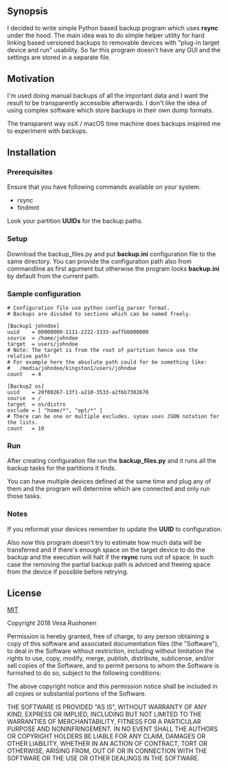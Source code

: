 ## Synopsis

I decided to write simple Python based backup program which uses **rsync** under the hood. The main idea was to do simple helper utility for hard linking based versioned backups to removable devices with "plug-in target device and run" usability. So far this program doesn't have any GUI and the settings are stored in a separate file.

## Motivation

I'm used doing manual backups of all the important data and I want the result to be transparently accessible afterwards. I don't like the idea of using complex software which store backups in their own dump formats.

The transparent way osX / macOS time machine does backups inspired me to experiment with backups.

## Installation

### Prerequisites

Ensure that you have following commands available on your system.

- rsync
- findmnt

Look your partition **UUIDs** for the backup paths.

### Setup

Download the backup_files.py and put **backup.ini** configuration file to the same directory. You can provide the configuration path also from commandline as first agument but otherwise the program looks **backup.ini** by default from the current path.

### Sample configuration

~~~~
# Configuration file use python config parser format.
# Backups are divided to sections which can be named freely.

[Backup1 johndoe]
uuid    = 00000000-1111-2222-3333-aaffbb000000
source  = /home/johndoe
target	= users/johndoe
# Note: The target is from the root of partition hence use the relative path!
# For example here the absolute path could for be something like:
#   /media/johndoe/kingston1/users/johndoe
count 	= 4

[Backup2 os]
uuid    = 20f00267-13f1-a210-3533-a2f6b7302670
source  = /
target  = os/distro
exclude = [ "home/*", "opt/*" ]
# There can be one or multiple excludes. synax uses JSON notation for the lists.
count   = 10
~~~~

### Run

After creating configuration file run the **backup_files.py** and it runs all the backup tasks for the partitions it finds.

You can have multiple devices defined at the same time and plug any of them and the program will determine which are connected and only run those tasks.

### Notes

If you reformat your devices remember to update the **UUID** to configuration.

Also now this program doesn't try to estimate how much data will be transferred and if there's enough space on the target device to do the backup and the execution will halt if the **rsync** runs out of space. In such case the removing the partial backup path is adviced and freeing space from the device if possible before retrying.

## License

[MIT](https://opensource.org/licenses/MIT)

Copyright 2018 Vesa Ruohonen

Permission is hereby granted, free of charge, to any person obtaining a copy of this software and associated documentation files (the "Software"), to deal in the Software without restriction, including without limitation the rights to use, copy, modify, merge, publish, distribute, sublicense, and/or sell copies of the Software, and to permit persons to whom the Software is furnished to do so, subject to the following conditions:

The above copyright notice and this permission notice shall be included in all copies or substantial portions of the Software.

THE SOFTWARE IS PROVIDED "AS IS", WITHOUT WARRANTY OF ANY KIND, EXPRESS OR IMPLIED, INCLUDING BUT NOT LIMITED TO THE WARRANTIES OF MERCHANTABILITY, FITNESS FOR A PARTICULAR PURPOSE AND NONINFRINGEMENT. IN NO EVENT SHALL THE AUTHORS OR COPYRIGHT HOLDERS BE LIABLE FOR ANY CLAIM, DAMAGES OR OTHER LIABILITY, WHETHER IN AN ACTION OF CONTRACT, TORT OR OTHERWISE, ARISING FROM, OUT OF OR IN CONNECTION WITH THE SOFTWARE OR THE USE OR OTHER DEALINGS IN THE SOFTWARE.
